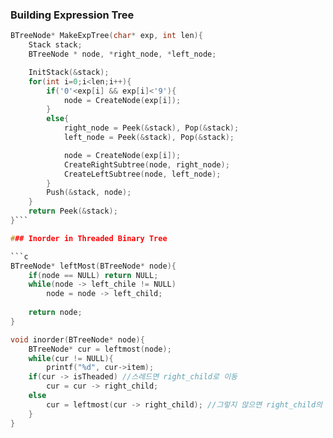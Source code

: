 ### Building Expression Tree

```c
BTreeNode* MakeExpTree(char* exp, int len){
    Stack stack;
    BTreeNode * node, *right_node, *left_node;

    InitStack(&stack);
    for(int i=0;i<len;i++){
        if('0'<exp[i] && exp[i]<'9'){
            node = CreateNode(exp[i]);
        }
        else{
            right_node = Peek(&stack), Pop(&stack);
            left_node = Peek(&stack), Pop(&stack);

            node = CreateNode(exp[i]);
            CreateRightSubtree(node, right_node);
            CreateLeftSubtree(node, left_node);
        }
        Push(&stack, node);
    }
    return Peek(&stack);
}```

### Inorder in Threaded Binary Tree

```c
BTreeNode* leftMost(BTreeNode* node){
    if(node == NULL) return NULL;
    while(node -> left_chile != NULL)
        node = node -> left_child;
    
    return node;
}

void inorder(BTreeNode* node){
    BTreeNode* cur = leftmost(node);
    while(cur != NULL){
        printf("%d", cur->item);
    if(cur -> isTheaded) //스레드면 right_child로 이동
        cur = cur -> right_child;
    else
        cur = leftmost(cur -> right_child); //그렇지 않으면 right_child의 가장 왼쪽으로 이동
    }
}
```